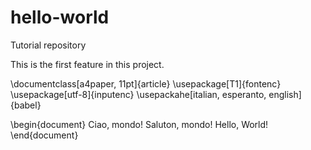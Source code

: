 # hello-world
Tutorial repository

This is the first feature in this project.

\documentclass[a4paper, 11pt]{article}
\usepackage[T1]{fontenc}
\usepackage[utf-8]{inputenc}
\usepackahe[italian, esperanto, english]{babel}

\begin{document}
  Ciao, mondo!
  Saluton, mondo!
  Hello, World!
\end{document}
